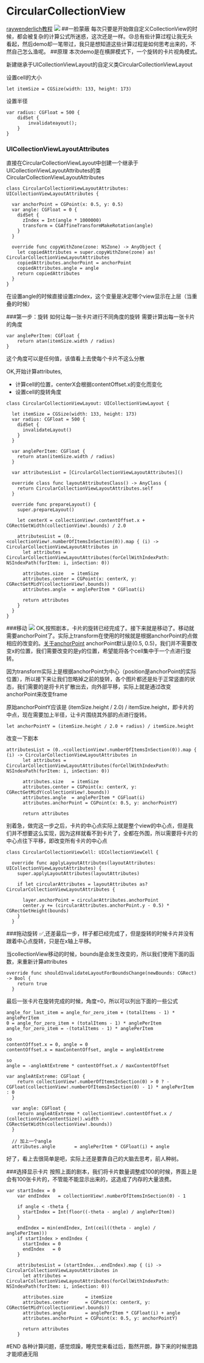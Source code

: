 # CircularCollectionView
[raywenderlich教程](https://www.raywenderlich.com/107687/uicollectionview-custom-layout-tutorial-spinning-wheel)
![](./gif.gif)
##一脸蒙蔽
每次只要是开始做自定义CollectionView的时候，都会被复杂的计算公式所迷惑，这次还是一样。😢总有些计算过程让我无头看起，然后demo却一笔带过，我只是想知道这些计算过程是如何思考出来的，不然自己怎么渔呢。
##原理
本次demo是在横屏模式下，一个旋转的卡片视角模式。　　　　　　　　　　　　　　　　　

新建继承于UICollectionViewLayout的自定义类CircularCollectionViewLayout

设置cell的大小  

```
let itemSize = CGSize(width: 133, height: 173)
```

设置半径 

```
var radius: CGFloat = 500 {
	didSet {
		invalidateayout();
	}
}
```
### UICollectionViewLayoutAttributes
直接在CircularCollectionViewLayout中创建一个继承于UICollectionViewLayoutAttributes的类CircularCollectionViewLayoutAttributes

```
class CircularCollectionViewLayoutAttributes: UICollectionViewLayoutAttributes {
  
  var anchorPoint = CGPoint(x: 0.5, y: 0.5)
  var angle: CGFloat = 0 {
    didSet {
      zIndex = Int(angle * 1000000)
      transform = CGAffineTransformMakeRotation(angle)
    }
  }
  
  override func copyWithZone(zone: NSZone) -> AnyObject {
    let copiedAttributes = super.copyWithZone(zone) as! CircularCollectionViewLayoutAttributes
    copiedAttributes.anchorPoint = anchorPoint
    copiedAttributes.angle = angle
    return copiedAttributes
  }
}
```

在设置angle的时候直接设置zIndex，这个变量是决定哪个view显示在上层（当重叠的时候）

###第一步：旋转
如何让每一张卡片进行不同角度的旋转
需要计算出每一张卡片的角度 

```
var anglePerItem: CGFloat { 
	return atan(itemSize.width / radius) 
}
``` 
这个角度可以是任何值，该值看上去使每个卡片不这么分散

OK,开始计算attributes,

-	计算cell的位置，centerX会根据contentOffset.x的变化而变化
-	设置cell的旋转角度	

```
class CircularCollectionViewLayout: UICollectionViewLayout {

  let itemSize = CGSize(width: 133, height: 173)
  var radius: CGFloat = 500 {
    didSet {
      invalidateLayout()
    }
  }
  
  var anglePerItem: CGFloat {
    return atan(itemSize.width / radius)
  }
  
  var attributesList = [CircularCollectionViewLayoutAttributes]()
  
  override class func layoutAttributesClass() -> AnyClass {
    return CircularCollectionViewLayoutAttributes.self
  }
  
  override func prepareLayout() {
    super.prepareLayout()
    
    let centerX = collectionView!.contentOffset.x + CGRectGetWidth(collectionView!.bounds) / 2.0
    
    attributesList = (0..<collectionView!.numberOfItemsInSection(0)).map { (i) -> CircularCollectionViewLayoutAttributes in
      let attributes = CircularCollectionViewLayoutAttributes(forCellWithIndexPath: NSIndexPath(forItem: i, inSection: 0))
      
      attributes.size   = itemSize
      attributes.center = CGPoint(x: centerX, y: CGRectGetMidY(collectionView!.bounds))
      attributes.angle  = anglePerItem * CGFloat(i)
      
      return attributes
    }
  }
}
```

###移动
![](./image.png)
OK,按照剧本，卡片的旋转已经完成了。接下来就是移动了。移动就需要anchorPoint了。实际上transform在使用的时候就是根据anchorPoint的点做相应的改变的。[关于anchorPoint](http://kittenyang.com/anchorpoint/)
anchorPoint默认是(0.5, 0.5)，我们并不需要改变x的位置，我们需要改变的是y的位置，希望能将各个cell集中于一个点进行旋转。

因为transform实际上是根据anchorPoint为中心（position是anchorPoint的实际位置），所以接下来让我们忽略掉之前的旋转，各个图片都还是处于正常竖直的状态，我们需要的是将卡片扩散出去，向外部平移，实际上就是通过改变anchorPoint来改变frame

原始anchorPointY应该是 (itemSize.height / 2.0) / itemSize.height，即卡片的中点，现在需要加上半径，让卡片围绕其外部的点进行旋转。

```
let anchorPointY = (itemSize.height / 2.0 + radius) / itemSize.height
```
改变一下剧本

```
attributesList = (0..<collectionView!.numberOfItemsInSection(0)).map { (i) -> CircularCollectionViewLayoutAttributes in
      let attributes = CircularCollectionViewLayoutAttributes(forCellWithIndexPath: NSIndexPath(forItem: i, inSection: 0))
      
      attributes.size   = itemSize
      attributes.center = CGPoint(x: centerX, y: CGRectGetMidY(collectionView!.bounds))
      attributes.angle  = anglePerItem * CGFloat(i)
      attributes.anchorPoint = CGPoint(x: 0.5, y: anchorPointY)
      
      return attributes
```

别着急，做完这一步之后，卡片的中心点实际上就是整个view的中心点，但是我们并不想要这么实现，因为这样就看不到卡片了，全都在外围，所以需要将卡片的中心点往下平移，即改变所有卡片的中心点

```
class CircularCollectionViewCell: UICollectionViewCell {

  override func applyLayoutAttributes(layoutAttributes: UICollectionViewLayoutAttributes) {
    super.applyLayoutAttributes(layoutAttributes)
    
    if let circularAttributes = layoutAttributes as? CircularCollectionViewLayoutAttributes {
      
      layer.anchorPoint = circularAttributes.anchorPoint
      center.y += (circularAttributes.anchorPoint.y - 0.5) * CGRectGetHeight(bounds)
    }
  }
```

###拖动旋转
✅,还差最后一步，样子都已经完成了，但是旋转的时候卡片并没有跟着中心点旋转，只是在x轴上平移。

当collectionView移动的时候，bounds是会发生改变的，所以我们使用下面的函数，来重新计算attributes

```
override func shouldInvalidateLayoutForBoundsChange(newBounds: CGRect) -> Bool {
    return true
  }
```

最后一张卡片在旋转完成的时候，角度=0，所以可以列出下面的一些公式

```
angle_for_last_item = angle_for_zero_item + (totalItems - 1) * anglePerItem
0 = angle_for_zero_item + (totalItems - 1) * anglePerItem
angle_for_zero_item = -(totalItems - 1) * anglePerItem

so
contentOffset.x = 0, angle = 0
contentOffset.x = maxContentOffset, angle = angleAtExtreme

so
angle = -angleAtExtreme * contentOffset.x / maxContentOffset
```

```
var angleAtExtreme: CGFloat {
    return collectionView!.numberOfItemsInSection(0) > 0 ? -CGFloat(collectionView!.numberOfItemsInSection(0) - 1) * anglePerItem : 0
  }
  
  var angle: CGFloat {
    return angleAtExtreme * collectionView!.contentOffset.x / (collectionViewContentSize().width - CGRectGetWidth(collectionView!.bounds))
  }
  
  // 加上一个angle
  attributes.angle       = anglePerItem * CGFloat(i) + angle
```

好了，看上去很简单是吧，实际上还是要靠自己的大脑去思考，前人种树。

###选择显示卡片
按照上面的剧本，我们将卡片数量调整成100的时候，界面上是会有100张卡片的，不管能不能显示出来的，这造成了内存的大量浪费。

```
var startIndex = 0
    var endIndex   = collectionView!.numberOfItemsInSection(0) - 1
    
    if angle < -theta {
      startIndex = Int(floor((-theta - angle) / anglePerItem))
    }
    
    endIndex = min(endIndex, Int(ceil((theta - angle) / anglePerItem)))
    if startIndex > endIndex {
      startIndex = 0
      endIndex   = 0
    }
    
    attributesList = (startIndex...endIndex).map { (i) -> CircularCollectionViewLayoutAttributes in
      let attributes = CircularCollectionViewLayoutAttributes(forCellWithIndexPath: NSIndexPath(forItem: i, inSection: 0))
      
      attributes.size        = itemSize
      attributes.center      = CGPoint(x: centerX, y: CGRectGetMidY(collectionView!.bounds))
      attributes.angle       = anglePerItem * CGFloat(i) + angle
      attributes.anchorPoint = CGPoint(x: 0.5, y: anchorPointY)
      
      return attributes
    }
```

#END
各种计算问题，感觉烦躁，睡完觉来看过后，豁然开朗，静下来的时候思路才能顺通无阻
